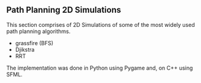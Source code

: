 ## Path Planning 2D Simulations
This section comprises of 2D Simulations of some of the most widely used path planning algorithms. 
- grassfire (BFS)
- Djikstra
- RRT

The implementation was done in Python using Pygame and, on C++ using SFML.
